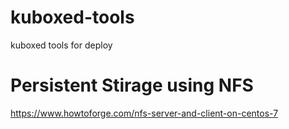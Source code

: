 # kuboxed-tools
kuboxed tools for deploy


# Persistent Stirage using NFS
https://www.howtoforge.com/nfs-server-and-client-on-centos-7
